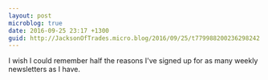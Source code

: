 ```yaml
---
layout: post
microblog: true
date: 2016-09-25 23:17 +1300
guid: http://JacksonOfTrades.micro.blog/2016/09/25/t779988200236298242.html
---
```

I wish I could remember half the reasons I've signed up for as many weekly newsletters as I have.
